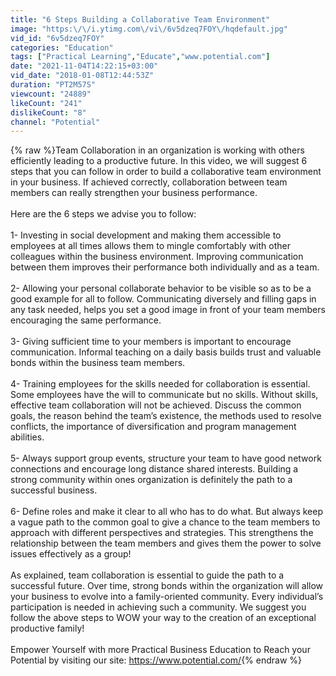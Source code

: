 ```yaml
---
title: "6 Steps Building a Collaborative Team Environment"
image: "https:\/\/i.ytimg.com\/vi\/6v5dzeq7FOY\/hqdefault.jpg"
vid_id: "6v5dzeq7FOY"
categories: "Education"
tags: ["Practical Learning","Educate","www.potential.com"]
date: "2021-11-04T14:22:15+03:00"
vid_date: "2018-01-08T12:44:53Z"
duration: "PT2M57S"
viewcount: "24889"
likeCount: "241"
dislikeCount: "8"
channel: "Potential"
---
```

{% raw %}Team Collaboration in an organization is working with others efficiently leading to a productive future. In this video, we will suggest 6 steps that you can follow in order to build a collaborative team environment in your business. If achieved correctly, collaboration between team members can really strengthen your business performance. <br /><br />Here are the 6 steps we advise you to follow:<br /><br />1- Investing in social development and making them accessible to employees at all times allows them to mingle comfortably with other colleagues within the business environment. Improving communication between them improves their performance both individually and as a team. <br /><br />2- Allowing your personal collaborate behavior to be visible so as to be a good example for all to follow. Communicating diversely and filling gaps in any task needed, helps you set a good image in front of your team members encouraging the same performance. <br /><br />3- Giving sufficient time to your members is important to encourage communication. Informal teaching on a daily basis builds trust and valuable bonds within the business team members.<br /><br />4- Training employees for the skills needed for collaboration is essential. Some employees have the will to communicate but no skills. Without skills, effective team collaboration will not be achieved. Discuss the common goals, the reason behind the team’s existence, the methods used to resolve conflicts, the importance of diversification and program management abilities. <br /><br />5- Always support group events, structure your team to have good network connections and encourage long distance shared interests. Building a strong community within ones organization is definitely the path to a successful business.<br /><br />6- Define roles and make it clear to all who has to do what. But always keep a vague path to the common goal to give a chance to the team members to approach with different perspectives and strategies. This strengthens the relationship between the team members and gives them the power to solve issues effectively as a group! <br /><br />As explained, team collaboration is essential to guide the path to a successful future. Over time, strong bonds within the organization will allow your business to evolve into a family-oriented community. Every individual’s participation is needed in achieving such a community. We suggest you follow the above steps to WOW your way to the creation of an exceptional productive family!<br /><br />Empower Yourself with more Practical Business Education to Reach your Potential by visiting our site: <a rel="nofollow" target="blank" href="https://www.potential.com/">https://www.potential.com/</a>{% endraw %}

